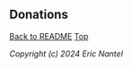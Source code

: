 
## Donations

[Back to README](/docs/README.md)
[Top](#donations)

*Copyright (c) 2024 Eric Nantel*